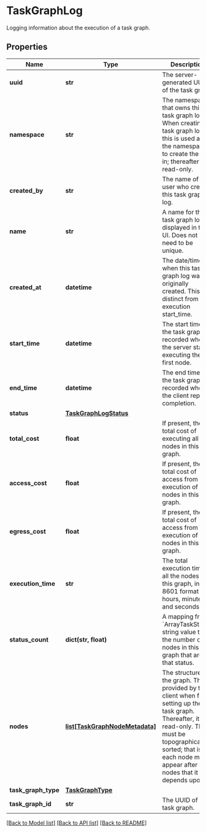 # TaskGraphLog

Logging information about the execution of a task graph.
## Properties
Name | Type | Description | Notes
------------ | ------------- | ------------- | -------------
**uuid** | **str** | The server-generated UUID of the task graph. | [optional] [readonly] 
**namespace** | **str** | The namespace that owns this task graph log. When creating a task graph log, this is used as the namespace to create the log in; thereafter it is read-only.  | [optional] 
**created_by** | **str** | The name of the user who created this task graph log. | [optional] [readonly] 
**name** | **str** | A name for this task graph log, displayed in the UI. Does not need to be unique.  | [optional] 
**created_at** | **datetime** | The date/time when this task graph log was originally created. This is distinct from the execution start_time.  | [optional] [readonly] 
**start_time** | **datetime** | The start time of the task graph, recorded when the server starts executing the first node.  | [optional] [readonly] 
**end_time** | **datetime** | The end time of the task graph, recorded when the client reports completion.  | [optional] [readonly] 
**status** | [**TaskGraphLogStatus**](TaskGraphLogStatus.md) |  | [optional] 
**total_cost** | **float** | If present, the total cost of executing all nodes in this task graph.  | [optional] 
**access_cost** | **float** | If present, the total cost of access from execution of the nodes in this task graph.  | [optional] 
**egress_cost** | **float** | If present, the total cost of access from execution of the nodes in this task graph.  | [optional] 
**execution_time** | **str** | The total execution time of all the nodes in this graph, in ISO 8601 format with hours, minutes, and seconds.  | [optional] 
**status_count** | **dict(str, float)** | A mapping from &#x60;ArrayTaskStatus&#x60; string value to the number of nodes in this graph that are in that status.  | [optional] 
**nodes** | [**list[TaskGraphNodeMetadata]**](TaskGraphNodeMetadata.md) | The structure of the graph. This is provided by the client when first setting up the task graph. Thereafter, it is read-only. This must be topographically sorted; that is, each node must appear after all nodes that it depends upon.  | [optional] 
**task_graph_type** | [**TaskGraphType**](TaskGraphType.md) |  | [optional] 
**task_graph_id** | **str** | The UUID of the task graph. | [optional] 

[[Back to Model list]](../README.md#documentation-for-models) [[Back to API list]](../README.md#documentation-for-api-endpoints) [[Back to README]](../README.md)



